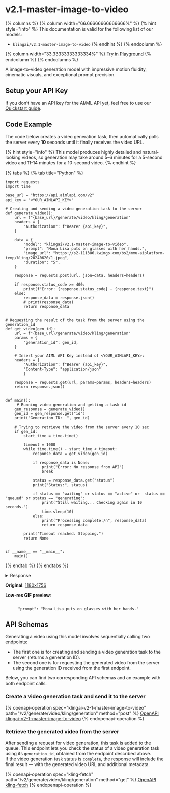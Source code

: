 # v2.1-master-image-to-video

{% columns %}
{% column width="66.66666666666666%" %}
{% hint style="info" %}
This documentation is valid for the following list of our models:

* `klingai/v2.1-master-image-to-video`
{% endhint %}
{% endcolumn %}

{% column width="33.33333333333334%" %}
<a href="https://aimlapi.com/app/?model=klingai/v2.1-master-image-to-video&#x26;mode=video" class="button primary">Try in Playground</a>
{% endcolumn %}
{% endcolumns %}

A image-to-video generation model with impressive motion fluidity, cinematic visuals, and exceptional prompt precision.

## Setup your API Key

If you don’t have an API key for the AI/ML API yet, feel free to use our [Quickstart guide](https://docs.aimlapi.com/quickstart/setting-up).

## Code Example

The code below creates a video generation task, then automatically polls the server every **10** seconds until it finally receives the video URL.

{% hint style="info" %}
This model produces highly detailed and natural-looking videos, so generation may take around 5–6 minutes for a 5-second video and 11-14 minutes for a 10-second video.
{% endhint %}

{% tabs %}
{% tab title="Python" %}
<pre class="language-python" data-overflow="wrap"><code class="lang-python">import requests
import time

base_url = "https://api.aimlapi.com/v2"
api_key = "&#x3C;YOUR_AIMLAPI_KEY>"

# Creating and sending a video generation task to the server
def generate_video():
    url = f"{base_url}/generate/video/kling/generation"
    headers = {
        "Authorization": f"Bearer {api_key}", 
    }
<strong>
</strong>    data = {
        "model": "klingai/v2.1-master-image-to-video",
        "prompt": "Mona Lisa puts on glasses with her hands.",
        "image_url": "https://s2-111386.kwimgs.com/bs2/mmu-aiplatform-temp/kling/20240620/1.jpeg",
        "duration": "5",       
    }
 
    response = requests.post(url, json=data, headers=headers)
    
    if response.status_code >= 400:
        print(f"Error: {response.status_code} - {response.text}")
    else:
        response_data = response.json()
        # print(response_data)
        return response_data
    

# Requesting the result of the task from the server using the generation_id
def get_video(gen_id):
    url = f"{base_url}/generate/video/kling/generation"
    params = {
        "generation_id": gen_id,
    }
    
    # Insert your AIML API Key instead of &#x3C;YOUR_AIMLAPI_KEY>:
    headers = {
        "Authorization": f"Bearer {api_key}", 
        "Content-Type": "application/json"
        }

    response = requests.get(url, params=params, headers=headers)
    return response.json()


def main():
     # Running video generation and getting a task id
    gen_response = generate_video()
    gen_id = gen_response.get("id")
    print("Generation ID:  ", gen_id)

    # Trying to retrieve the video from the server every 10 sec
    if gen_id:
        start_time = time.time()

        timeout = 1000
        while time.time() - start_time &#x3C; timeout:
            response_data = get_video(gen_id)

            if response_data is None:
                print("Error: No response from API")
                break
        
            status = response_data.get("status")
            print("Status:", status)

            if status == "waiting" or status == "active" or  status == "queued" or status == "generating":
                print("Still waiting... Checking again in 10 seconds.")
                time.sleep(10)
            else:
                print("Processing complete:/n", response_data)
                return response_data
   
        print("Timeout reached. Stopping.")
        return None     


if __name__ == "__main__":
    main()
</code></pre>
{% endtab %}
{% endtabs %}

<details>

<summary>Response</summary>

{% code overflow="wrap" %}
```json5
Generation ID:   b906d239-565b-4012-9234-246189283143:kling-video/v2.1/master/image-to-video
Status: generating
Still waiting... Checking again in 10 seconds.
Status: generating
Still waiting... Checking again in 10 seconds.
Status: generating
Still waiting... Checking again in 10 seconds.
Status: generating
Still waiting... Checking again in 10 seconds.
Status: generating
Still waiting... Checking again in 10 seconds.
Status: generating
Still waiting... Checking again in 10 seconds.
Status: generating
Still waiting... Checking again in 10 seconds.
Status: generating
Still waiting... Checking again in 10 seconds.
Status: generating
Still waiting... Checking again in 10 seconds.
Status: generating
Still waiting... Checking again in 10 seconds.
Status: generating
Still waiting... Checking again in 10 seconds.
Status: generating
Still waiting... Checking again in 10 seconds.
Status: generating
Still waiting... Checking again in 10 seconds.
Status: generating
Still waiting... Checking again in 10 seconds.
Status: generating
Still waiting... Checking again in 10 seconds.
Status: generating
Still waiting... Checking again in 10 seconds.
Status: generating
Still waiting... Checking again in 10 seconds.
Status: completed
Processing complete:/n {'id': 'b906d239-565b-4012-9234-246189283143:kling-video/v2.1/master/image-to-video', 'status': 'completed', 'video': {'url': 'https://cdn.aimlapi.com/eagle/files/penguin/Rbq5R5eMb_nH5CEMlLBDz_output.mp4', 'content_type': 'video/mp4', 'file_name': 'output.mp4', 'file_size': 16249652}}
```
{% endcode %}

</details>

**Original**: [1180x1756](https://drive.google.com/file/d/1EJButNYU2ntS-tr7HuLXI2D17Zw3zg6_/view?usp=sharing)

**Low-res GIF preview**:

<div align="left"><figure><img src="../../../.gitbook/assets/klingai-v2.1-master-image-to-video_preview.gif" alt=""><figcaption><p><code>"prompt": "Mona Lisa puts on glasses with her hands."</code></p></figcaption></figure></div>

## API Schemas

Generating a video using this model involves sequentially calling two endpoints:&#x20;

* The first one is for creating and sending a video generation task to the server (returns a generation ID).
* The second one is for requesting the generated video from the server using the generation ID received from the first endpoint.&#x20;

Below, you can find two corresponding API schemas and an example with both endpoint calls.

### Create a video generation task and send it to the server

{% openapi-operation spec="klingai-v2-1-master-image-to-video" path="/v2/generate/video/kling/generation" method="post" %}
[OpenAPI klingai-v2-1-master-image-to-video](https://raw.githubusercontent.com/aimlapi/api-docs/refs/heads/main/docs/api-references/video-models/Kling-AI/v2.1-master-image-to-video.json)
{% endopenapi-operation %}

### Retrieve the generated video from the server

After sending a request for video generation, this task is added to the queue. This endpoint lets you check the status of a video generation task using its `generation_id`, obtained from the endpoint described above.\
If the video generation task status is `complete`, the response will include the final result — with the generated video URL and additional metadata.

{% openapi-operation spec="kling-fetch" path="/v2/generate/video/kling/generation" method="get" %}
[OpenAPI kling-fetch](https://raw.githubusercontent.com/aimlapi/api-docs/refs/heads/main/docs/api-references/video-models/Kling-AI/v1.6-standard-effects-pair.json)
{% endopenapi-operation %}
